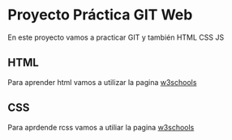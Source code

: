 # Proyecto Práctica GIT Web
En este proyecto vamos a practicar GIT y también HTML CSS JS

## HTML
Para aprender html vamos a utilizar la pagina [w3schools](https://www.w3schools.com/html/default.asp)

## CSS
Para aprdende rcss vamos a utiliar la pagina [w3schools](https://www.w3schools.com/css/default.asp)

